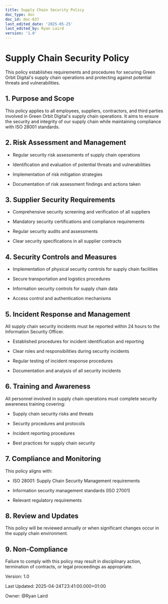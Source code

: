 ```yaml
---
title: Supply Chain Security Policy
doc_type: doc
doc_id: doc-637
last_edited_date: '2025-05-25'
last_edited_by: Ryan Laird
version: '1.0'
---
```


# Supply Chain Security Policy

This policy establishes requirements and procedures for securing Green Orbit Digital's supply chain operations and protecting against potential threats and vulnerabilities.

## 1. Purpose and Scope

This policy applies to all employees, suppliers, contractors, and third parties involved in Green Orbit Digital's supply chain operations. It aims to ensure the security and integrity of our supply chain while maintaining compliance with ISO 28001 standards.

## 2. Risk Assessment and Management

- Regular security risk assessments of supply chain operations

- Identification and evaluation of potential threats and vulnerabilities

- Implementation of risk mitigation strategies

- Documentation of risk assessment findings and actions taken

## 3. Supplier Security Requirements

- Comprehensive security screening and verification of all suppliers

- Mandatory security certifications and compliance requirements

- Regular security audits and assessments

- Clear security specifications in all supplier contracts

## 4. Security Controls and Measures

- Implementation of physical security controls for supply chain facilities

- Secure transportation and logistics procedures

- Information security controls for supply chain data

- Access control and authentication mechanisms

## 5. Incident Response and Management

All supply chain security incidents must be reported within 24 hours to the Information Security Officer.

- Established procedures for incident identification and reporting

- Clear roles and responsibilities during security incidents

- Regular testing of incident response procedures

- Documentation and analysis of all security incidents

## 6. Training and Awareness

All personnel involved in supply chain operations must complete security awareness training covering:

- Supply chain security risks and threats

- Security procedures and protocols

- Incident reporting procedures

- Best practices for supply chain security

## 7. Compliance and Monitoring

This policy aligns with:

- ISO 28001: Supply Chain Security Management requirements

- Information security management standards (ISO 27001)

- Relevant regulatory requirements

## 8. Review and Updates

This policy will be reviewed annually or when significant changes occur in the supply chain environment.

## 9. Non-Compliance

Failure to comply with this policy may result in disciplinary action, termination of contracts, or legal proceedings as appropriate.

Version: 1.0

Last Updated: 2025-04-24T23:41:00.000+01:00

Owner: @Ryan Laird
